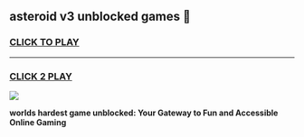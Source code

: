 
## asteroid v3 unblocked games 👋
<h3>
<a href="https://premium.freeplayer.one?title=asteroid_v3_unblocked_games&ref=13F">CLICK TO PLAY</a></h3>
<hr>

<h3>
<a href="https://premium.freeplayer.one?title=asteroid_v3_unblocked_games&ref=13F">CLICK 2 PLAY</a>
  
</h3>

<a href="https://premium.freeplayer.one?title=asteroid_v3_unblocked_games&ref=12F/"><img src="https://clearcache.store/games.png"></a>


**worlds hardest game unblocked: Your Gateway to Fun and Accessible Online Gaming**
